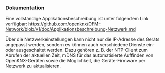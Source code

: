 ﻿### Dokumentation


Eine vollständige Applikationsbeschreibung ist unter folgendem Link verfügbar: https://github.com/openknx/OFM-Network/blob/v1/doc/Applikationsbeschreibung-Netzwerk.md

Über die Netzwerkeinstellungen kann nicht nur die IP-Adresse des Geräts angepasst werden, sondern es können auch verschiedene Dienste ein- oder ausgeschaltet werden. Dazu gehören z. B. der NTP-Client zum Abrufen der aktuellen Zeit, mDNS für das automatisierte Auffinden von OpenKNX-Geräten sowie die Möglichkeit, die Geräte-Firmware per Netzwerk zu aktualisieren.

